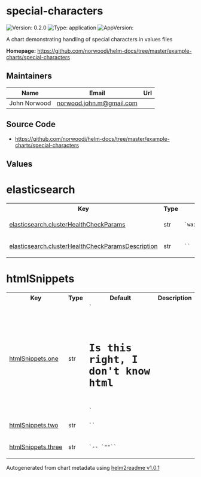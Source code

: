
# special-characters



![Version: 0.2.0](https://img.shields.io/badge/Version-0.2.0-informational?style=flat-square) ![Type: application](https://img.shields.io/badge/Type-application-informational?style=flat-square) ![AppVersion: ](https://img.shields.io/badge/AppVersion--informational?style=flat-square)



A chart demonstrating handling of special characters in values files



**Homepage:** <https://github.com/norwoodj/helm-docs/tree/master/example-charts/special-characters>



## Maintainers

| Name | Email | Url |
| ---- | ------ | --- |
| John Norwood | <norwood.john.m@gmail.com> |  |




## Source Code

* <https://github.com/norwoodj/helm-docs/tree/master/example-charts/special-characters>




## Values



<h1>elasticsearch</h1>
<table style="">
    <tr>
        <th>Key</th>
        <th>Type</th>
        <th>Default</th>
        <th>Description</th>
    </tr>
<tr style="" ><td>

[elasticsearch.clusterHealthCheckParams](./values.yaml#L3)

</td><td>str</td><td><code>`wait_for_status=yellow&timeout=1s`</code></td><td></td></tr><tr style="" ><td>

[elasticsearch.clusterHealthCheckParamsDescription](./values.yaml#L9)

</td><td>str</td><td><code>``</code></td><td></td></tr>
</table>

<h1>htmlSnippets</h1>
<table style="">
    <tr>
        <th>Key</th>
        <th>Type</th>
        <th>Default</th>
        <th>Description</th>
    </tr>
<tr style="" ><td>

[htmlSnippets.one](./values.yaml#L12)

</td><td>str</td><td><code>`<html>
  <head></head>
  <body>
    <h1>Is this right, I don't know html</h1>
  </body>
</html>`</code></td><td></td></tr><tr style="" ><td>

[htmlSnippets.two](./values.yaml#L21)

</td><td>str</td><td><code>``</code></td><td></td></tr><tr style="" ><td>

[htmlSnippets.three](./values.yaml#L25)

</td><td>str</td><td><code>`-- `"<html><head></head></html>"``</code></td><td></td></tr>
</table>



Autogenerated from chart metadata using [helm2readme v1.0.1](https://github.com/tactful-ai/helm2readme)
    